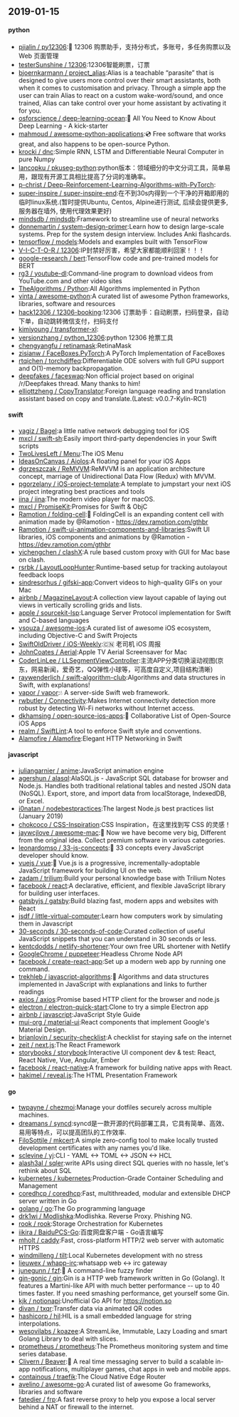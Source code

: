 ## 2019-01-15

#### python
* [pjialin / py12306](https://github.com/pjialin/py12306):🚂
12306 购票助手，支持分布式，多账号，多任务购票以及 Web 页面管理
* [testerSunshine / 12306](https://github.com/testerSunshine/12306):12306智能刷票，订票
* [bjoernkarmann / project_alias](https://github.com/bjoernkarmann/project_alias):Alias is a teachable “parasite” that is designed to give users more control over their smart assistants, both when it comes to customisation and privacy. Through a simple app the user can train Alias to react on a custom wake-word/sound, and once trained, Alias can take control over your home assistant by activating it for you.
* [osforscience / deep-learning-ocean](https://github.com/osforscience/deep-learning-ocean):📡
All You Need to Know About Deep Learning - A kick-starter
* [mahmoud / awesome-python-applications](https://github.com/mahmoud/awesome-python-applications):💿
Free software that works great, and also happens to be open-source Python.
* [krocki / dnc](https://github.com/krocki/dnc):Simple RNN, LSTM and Differentiable Neural Computer in pure Numpy
* [lancopku / pkuseg-python](https://github.com/lancopku/pkuseg-python):python版本：领域细分的中文分词工具，简单易用，跟现有开源工具相比提高了分词的准确率。
* [p-christ / Deep-Reinforcement-Learning-Algorithms-with-PyTorch](https://github.com/p-christ/Deep-Reinforcement-Learning-Algorithms-with-PyTorch):
* [super-inspire / super-inspire-end](https://github.com/super-inspire/super-inspire-end):在不到30s内得到一个干净的开箱即用的临时linux系统.(暂时提供Ubuntu, Centos, Alpine进行测试, 后续会提供更多, 服务器在墙外, 使用代理效果更好)
* [mindsdb / mindsdb](https://github.com/mindsdb/mindsdb):Framework to streamline use of neural networks
* [donnemartin / system-design-primer](https://github.com/donnemartin/system-design-primer):Learn how to design large-scale systems. Prep for the system design interview. Includes Anki flashcards.
* [tensorflow / models](https://github.com/tensorflow/models):Models and examples built with TensorFlow
* [V-I-C-T-O-R / 12306](https://github.com/V-I-C-T-O-R/12306):IP封禁好厉害，希望大家都能顺利回家！！！
* [google-research / bert](https://github.com/google-research/bert):TensorFlow code and pre-trained models for BERT
* [rg3 / youtube-dl](https://github.com/rg3/youtube-dl):Command-line program to download videos from YouTube.com and other video sites
* [TheAlgorithms / Python](https://github.com/TheAlgorithms/Python):All Algorithms implemented in Python
* [vinta / awesome-python](https://github.com/vinta/awesome-python):A curated list of awesome Python frameworks, libraries, software and resources
* [hack12306 / 12306-booking](https://github.com/hack12306/12306-booking):12306 订票助手：自动刷票，扫码登录，自动下单，自动跳转微信支付，扫码支付
* [kimiyoung / transformer-xl](https://github.com/kimiyoung/transformer-xl):
* [versionzhang / python_12306](https://github.com/versionzhang/python_12306):python 12306 抢票工具
* [chengyangfu / retinamask](https://github.com/chengyangfu/retinamask):RetinaMask
* [zisianw / FaceBoxes.PyTorch](https://github.com/zisianw/FaceBoxes.PyTorch):A PyTorch Implementation of FaceBoxes
* [rtqichen / torchdiffeq](https://github.com/rtqichen/torchdiffeq):Differentiable ODE solvers with full GPU support and O(1)-memory backpropagation.
* [deepfakes / faceswap](https://github.com/deepfakes/faceswap):Non official project based on original /r/Deepfakes thread. Many thanks to him!
* [elliottzheng / CopyTranslator](https://github.com/elliottzheng/CopyTranslator):Foreign language reading and translation assistant based on copy and translate.(Latest: v0.0.7-Kylin-RC1)

#### swift
* [yagiz / Bagel](https://github.com/yagiz/Bagel):a little native network debugging tool for iOS
* [mxcl / swift-sh](https://github.com/mxcl/swift-sh):Easily import third-party dependencies in your Swift scripts
* [TwoLivesLeft / Menu](https://github.com/TwoLivesLeft/Menu):The iOS Menu
* [IdeasOnCanvas / Aiolos](https://github.com/IdeasOnCanvas/Aiolos):A floating panel for your iOS Apps
* [dgrzeszczak / ReMVVM](https://github.com/dgrzeszczak/ReMVVM):ReMVVM is an application architecture concept, marriage of Unidirectional Data Flow (Redux) with MVVM.
* [pgorzelany / iOS-project-template](https://github.com/pgorzelany/iOS-project-template):A template to jumpstart your next iOS project integrating best practices and tools
* [iina / iina](https://github.com/iina/iina):The modern video player for macOS.
* [mxcl / PromiseKit](https://github.com/mxcl/PromiseKit):Promises for Swift & ObjC
* [Ramotion / folding-cell](https://github.com/Ramotion/folding-cell):📃
FoldingCell is an expanding content cell with animation made by @Ramotion - https://dev.ramotion.com/gthbr
* [Ramotion / swift-ui-animation-components-and-libraries](https://github.com/Ramotion/swift-ui-animation-components-and-libraries):Swift UI libraries, iOS components and animations by @Ramotion - https://dev.ramotion.com/gthbr
* [yichengchen / clashX](https://github.com/yichengchen/clashX):A rule based custom proxy with GUI for Mac base on clash.
* [rsrbk / LayoutLoopHunter](https://github.com/rsrbk/LayoutLoopHunter):Runtime-based setup for tracking autolayout feedback loops
* [sindresorhus / gifski-app](https://github.com/sindresorhus/gifski-app):Convert videos to high-quality GIFs on your Mac
* [airbnb / MagazineLayout](https://github.com/airbnb/MagazineLayout):A collection view layout capable of laying out views in vertically scrolling grids and lists.
* [apple / sourcekit-lsp](https://github.com/apple/sourcekit-lsp):Language Server Protocol implementation for Swift and C-based languages
* [vsouza / awesome-ios](https://github.com/vsouza/awesome-ios):A curated list of awesome iOS ecosystem, including Objective-C and Swift Projects
* [SwiftOldDriver / iOS-Weekly](https://github.com/SwiftOldDriver/iOS-Weekly):🇨🇳
老司机 iOS 周报
* [JohnCoates / Aerial](https://github.com/JohnCoates/Aerial):Apple TV Aerial Screensaver for Mac
* [CoderLinLee / LLSegmentViewController](https://github.com/CoderLinLee/LLSegmentViewController):主流APP分类切换滚动视图(京东，网易新闻，爱奇艺，QQ弹性小球等，可高度自定义,项目结构清晰)
* [raywenderlich / swift-algorithm-club](https://github.com/raywenderlich/swift-algorithm-club):Algorithms and data structures in Swift, with explanations!
* [vapor / vapor](https://github.com/vapor/vapor):💧
A server-side Swift web framework.
* [rwbutler / Connectivity](https://github.com/rwbutler/Connectivity):Makes Internet connectivity detection more robust by detecting Wi-Fi networks without Internet access.
* [dkhamsing / open-source-ios-apps](https://github.com/dkhamsing/open-source-ios-apps):📱
Collaborative List of Open-Source iOS Apps
* [realm / SwiftLint](https://github.com/realm/SwiftLint):A tool to enforce Swift style and conventions.
* [Alamofire / Alamofire](https://github.com/Alamofire/Alamofire):Elegant HTTP Networking in Swift

#### javascript
* [juliangarnier / anime](https://github.com/juliangarnier/anime):JavaScript animation engine
* [agershun / alasql](https://github.com/agershun/alasql):AlaSQL.js - JavaScript SQL database for browser and Node.js. Handles both traditional relational tables and nested JSON data (NoSQL). Export, store, and import data from localStorage, IndexedDB, or Excel.
* [i0natan / nodebestpractices](https://github.com/i0natan/nodebestpractices):The largest Node.js best practices list (January 2019)
* [chokcoco / CSS-Inspiration](https://github.com/chokcoco/CSS-Inspiration):CSS Inspiration，在这里找到写 CSS 的灵感！
* [jaywcjlove / awesome-mac](https://github.com/jaywcjlove/awesome-mac): Now we have become very big, Different from the original idea. Collect premium software in various categories.
* [leonardomso / 33-js-concepts](https://github.com/leonardomso/33-js-concepts):📜
33 concepts every JavaScript developer should know.
* [vuejs / vue](https://github.com/vuejs/vue):🖖
Vue.js is a progressive, incrementally-adoptable JavaScript framework for building UI on the web.
* [zadam / trilium](https://github.com/zadam/trilium):Build your personal knowledge base with Trilium Notes
* [facebook / react](https://github.com/facebook/react):A declarative, efficient, and flexible JavaScript library for building user interfaces.
* [gatsbyjs / gatsby](https://github.com/gatsbyjs/gatsby):Build blazing fast, modern apps and websites with React
* [jsdf / little-virtual-computer](https://github.com/jsdf/little-virtual-computer):Learn how computers work by simulating them in Javascript
* [30-seconds / 30-seconds-of-code](https://github.com/30-seconds/30-seconds-of-code):Curated collection of useful JavaScript snippets that you can understand in 30 seconds or less.
* [kentcdodds / netlify-shortener](https://github.com/kentcdodds/netlify-shortener):Your own free URL shortener with Netlify
* [GoogleChrome / puppeteer](https://github.com/GoogleChrome/puppeteer):Headless Chrome Node API
* [facebook / create-react-app](https://github.com/facebook/create-react-app):Set up a modern web app by running one command.
* [trekhleb / javascript-algorithms](https://github.com/trekhleb/javascript-algorithms):📝
Algorithms and data structures implemented in JavaScript with explanations and links to further readings
* [axios / axios](https://github.com/axios/axios):Promise based HTTP client for the browser and node.js
* [electron / electron-quick-start](https://github.com/electron/electron-quick-start):Clone to try a simple Electron app
* [airbnb / javascript](https://github.com/airbnb/javascript):JavaScript Style Guide
* [mui-org / material-ui](https://github.com/mui-org/material-ui):React components that implement Google's Material Design.
* [brianlovin / security-checklist](https://github.com/brianlovin/security-checklist):A checklist for staying safe on the internet
* [zeit / next.js](https://github.com/zeit/next.js):The React Framework
* [storybooks / storybook](https://github.com/storybooks/storybook):Interactive UI component dev & test: React, React Native, Vue, Angular, Ember
* [facebook / react-native](https://github.com/facebook/react-native):A framework for building native apps with React.
* [hakimel / reveal.js](https://github.com/hakimel/reveal.js):The HTML Presentation Framework

#### go
* [twpayne / chezmoi](https://github.com/twpayne/chezmoi):Manage your dotfiles securely across multiple machines.
* [dreamans / syncd](https://github.com/dreamans/syncd):syncd是一款开源的代码部署工具，它具有简单、高效、易用等特点，可以提高团队的工作效率.
* [FiloSottile / mkcert](https://github.com/FiloSottile/mkcert):A simple zero-config tool to make locally trusted development certificates with any names you'd like.
* [sclevine / yj](https://github.com/sclevine/yj):CLI - YAML <-> TOML <-> JSON <-> HCL
* [alash3al / sqler](https://github.com/alash3al/sqler):write APIs using direct SQL queries with no hassle, let's rethink about SQL
* [kubernetes / kubernetes](https://github.com/kubernetes/kubernetes):Production-Grade Container Scheduling and Management
* [coredhcp / coredhcp](https://github.com/coredhcp/coredhcp):Fast, multithreaded, modular and extensible DHCP server written in Go
* [golang / go](https://github.com/golang/go):The Go programming language
* [drk1wi / Modlishka](https://github.com/drk1wi/Modlishka):Modlishka. Reverse Proxy. Phishing NG.
* [rook / rook](https://github.com/rook/rook):Storage Orchestration for Kubernetes
* [iikira / BaiduPCS-Go](https://github.com/iikira/BaiduPCS-Go):百度网盘客户端 - Go语言编写
* [mholt / caddy](https://github.com/mholt/caddy):Fast, cross-platform HTTP/2 web server with automatic HTTPS
* [windmilleng / tilt](https://github.com/windmilleng/tilt):Local Kubernetes development with no stress
* [lieuwex / whapp-irc](https://github.com/lieuwex/whapp-irc):whatsapp web <-> irc gateway
* [junegunn / fzf](https://github.com/junegunn/fzf):🌸
A command-line fuzzy finder
* [gin-gonic / gin](https://github.com/gin-gonic/gin):Gin is a HTTP web framework written in Go (Golang). It features a Martini-like API with much better performance -- up to 40 times faster. If you need smashing performance, get yourself some Gin.
* [kjk / notionapi](https://github.com/kjk/notionapi):Unofficial Go API for https://notion.so
* [divan / txqr](https://github.com/divan/txqr):Transfer data via animated QR codes
* [hashicorp / hil](https://github.com/hashicorp/hil):HIL is a small embedded language for string interpolations.
* [wesovilabs / koazee](https://github.com/wesovilabs/koazee):A StreamLike, Immutable, Lazy Loading and smart Golang Library to deal with slices.
* [prometheus / prometheus](https://github.com/prometheus/prometheus):The Prometheus monitoring system and time series database.
* [Clivern / Beaver](https://github.com/Clivern/Beaver):💨
A real time messaging server to build a scalable in-app notifications, multiplayer games, chat apps in web and mobile apps.
* [containous / traefik](https://github.com/containous/traefik):The Cloud Native Edge Router
* [avelino / awesome-go](https://github.com/avelino/awesome-go):A curated list of awesome Go frameworks, libraries and software
* [fatedier / frp](https://github.com/fatedier/frp):A fast reverse proxy to help you expose a local server behind a NAT or firewall to the internet.
